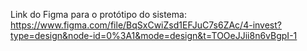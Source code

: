 Link do Figma para o protótipo do sistema:
https://www.figma.com/file/BqSxCwiZsd1EFJuC7s6ZAc/4-invest?type=design&node-id=0%3A1&mode=design&t=TOOeJJii8n6vBgpI-1